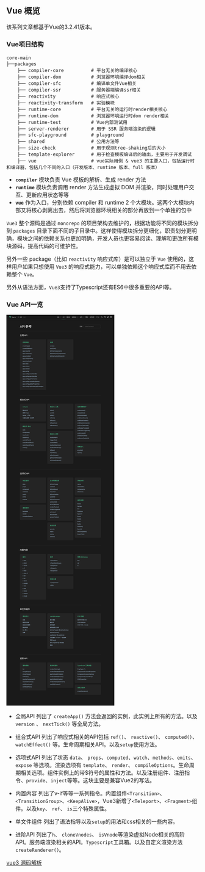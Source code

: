 ## Vue 概览
该系列文章都基于Vue的3.2.41版本。
### Vue项目结构
```
core-main
├──packages
    ├── compiler-core          # 平台无关的编译核心
    ├── compiler-dom           # 浏览器环境编译dom相关
    ├── compiler-sfc           # 编译单文件Vue相关
    ├── compiler-ssr           # 服务器端编译ssr相关
    ├── reactivity             # 响应式核心
    ├── reactivity-transform   # 实验模块
    ├── runtime-core           # 平台无关的运行时render相关核心
    ├── runtime-dom            # 浏览器环境运行时dom render相关
    ├── runtime-test           # Vue内部测试用
    ├── server-renderer        # 用于 SSR 服务端渲染的逻辑
    ├── sfc-playground         # playground
    ├── shared                 # 公用方法等
    ├── size-check             # 用于观测tree-shaking后的大小
    ├── template-explorer      # 用于检查模板编译后的输出，主要用于开发调试
    ├── vue                    # vue实际用例 & vue3 的主要入口，包括运行时和编译器，包括几个不同的入口（开发版本、runtime 版本、full 版本） 
```
- **`compiler`** 模块负责 Vue 模板的解析、生成 render 方法
- **`runtime`** 模块负责调用 render 方法生成虚拟 DOM 并渲染，同时处理用户交互、更新应用状态等等
- **`vue`** 作为入口，分别依赖 compiler 和 runtime 2 个大模块。这两个大模块内部又将核心剥离出去，然后将浏览器环境相关的部分再放到一个单独的包中
  
`Vue3` 整个源码是通过 `monorepo` 的项目架构去维护的，根据功能将不同的模块拆分到 `packages` 目录下面不同的子目录中。这样使得模块拆分更细化，职责划分更明确，模块之间的依赖关系也更加明确，开发人员也更容易阅读、理解和更改所有模块源码，提高代码的可维护性。

另外一些 package（比如 `reactivity` 响应式库）是可以独立于 `Vue` 使用的，这样用户如果只想使用 `Vue3` 的响应式能力，可以单独依赖这个响应式库而不用去依赖整个 `Vue`。

另外从语法方面，`Vue3`支持了Typescript还有ES6中很多重要的API等。

### Vue API一览

![api](./assets/api.png)

- 全局API
列出了 `createApp()` 方法会返回的实例，此实例上所有的方法。以及 `version` 、 `nextTick()` 等全局方法。

- 组合式API
列出了响应式相关的API包括 `ref()`、 `reactive()`、 `computed()`、 `watchEffect()` 等。生命周期相关API。以及`setup`使用方法。

- 选项式API
列出了状态 `data`、 `props`、`computed`、`watch`、`methods`、`emits`、`expose` 等选项。渲染选项有 `template`、 `render`、 `compileOptions`。生命周期相关选项。组件实例上的带$符号的属性和方法。以及注册组件、注册指令、`provide`、`inject`等等。这块主要是兼容Vue2的写法。

- 内置内容
列出了v-if等等一系列指令。内置组件`<Transition>`、`<TransitionGroup>`、`<KeepAlive>`，Vue3新增了`<Teleport>`、`<Fragment>`组件。以及`key`、 `ref`、 `is`三个特殊属性。

- 单文件组件
列出了语法指导以及`setup`的用法和css相关的一些内容。

- 进阶API
列出了`h`、 `cloneVnodes`、 `isVnode`等渲染虚拟Node相关的高阶API。服务端渲染相关的API。`Typescript`工具箱。以及自定义渲染方法 `createRenderer()`。

[vue3 源码解析](https://zhuanlan.zhihu.com/p/362700214)
